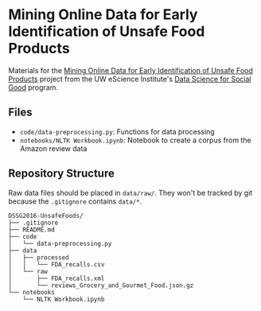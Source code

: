 # Mining Online Data for Early Identification of Unsafe Food Products

Materials for the
[Mining Online Data for Early Identification of Unsafe Food Products](http://escience.washington.edu/dssg/project-summaries-2016/)
project from the UW eScience Institute's
[Data Science for Social Good](http://escience.washington.edu/dssg/) program.

## Files

* `code/data-preprocessing.py`: Functions for data processing
* `notebooks/NLTK Workbook.ipynb`: Notebook to create a corpus from the Amazon
  review data

## Repository Structure

Raw data files should be placed in `data/raw/`. They won't be tracked by git
because the `.gitignore` contains `data/*`.

```
DSSG2016-UnsafeFoods/
├── .gitignore
├── README.md
├── code
│   └── data-preprocessing.py
├── data
│   ├── processed
│   │   └── FDA_recalls.csv
│   └── raw
│       ├── FDA_recalls.xml
│       └── reviews_Grocery_and_Gourmet_Food.json.gz
└── notebooks
    └── NLTK Workbook.ipynb
```
